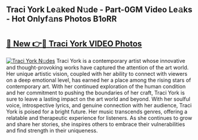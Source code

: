 ## Traci York Le𝚊ked N𝚞de - Part-0GM Video Le𝚊ks - Hot Onlyf𝚊ns Photos B1oRR

# <h2><a href="http://ac41246.deff.icu/?id=Traci+York">🔗 New 👉🔴 Traci York VIDEO Photos</a></h2>

[![Traci York N𝚞des](https://i.imgur.com/rIISA9y.gif)](http://ac41246.deff.icu/?id=Traci+York)
Traci York is a contemporary artist whose innovative and thought-provoking works have captured the attention of the art world. Her unique artistic vision, coupled with her ability to connect with viewers on a deep emotional level, has earned her a place among the rising stars of contemporary art. With her continued exploration of the human condition and her commitment to pushing the boundaries of her craft, Traci York is sure to leave a lasting impact on the art world and beyond. With her soulful voice, introspective lyrics, and genuine connection with her audience, Traci York is poised for a bright future. Her music transcends genres, offering a relatable and therapeutic experience for listeners. As she continues to grow and share her stories, she inspires others to embrace their vulnerabilities and find strength in their uniqueness.

